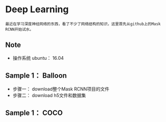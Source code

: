 # Deep Learning
    最近在学习深度神经网络的东西，看了不少了网络结构的知识，这里首先从github上的Mask RCNN开始试水。
## Note
* 操作系统 ubuntu： 16.04
## Sample 1： Balloon
* 步骤一： download整个Mask RCNN项目的文件
* 步骤二： download h5文件和数据集
## Sample 1： COCO

